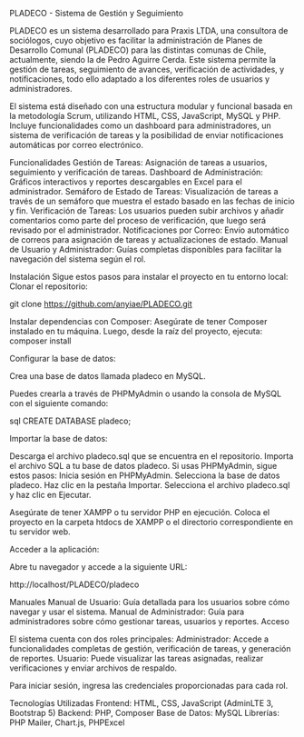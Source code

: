 PLADECO - Sistema de Gestión y Seguimiento

PLADECO es un sistema desarrollado para Praxis LTDA, una consultora de sociólogos, cuyo objetivo es facilitar la administración de Planes de Desarrollo Comunal (PLADECO) para las distintas comunas de Chile, actualmente, siendo la de Pedro Aguirre Cerda. Este sistema permite la gestión de tareas, seguimiento de avances, verificación de actividades, y notificaciones, todo ello adaptado a los diferentes roles de usuarios y administradores.

El sistema está diseñado con una estructura modular y funcional basada en la metodología Scrum, utilizando HTML, CSS, JavaScript, MySQL y PHP. Incluye funcionalidades como un dashboard para administradores, un sistema de verificación de tareas y la posibilidad de enviar notificaciones automáticas por correo electrónico.

Funcionalidades
Gestión de Tareas: Asignación de tareas a usuarios, seguimiento y verificación de tareas.
Dashboard de Administración: Gráficos interactivos y reportes descargables en Excel para el administrador.
Semáforo de Estado de Tareas: Visualización de tareas a través de un semáforo que muestra el estado basado en las fechas de inicio y fin.
Verificación de Tareas: Los usuarios pueden subir archivos y añadir comentarios como parte del proceso de verificación, que luego será revisado por el administrador.
Notificaciones por Correo: Envío automático de correos para asignación de tareas y actualizaciones de estado.
Manual de Usuario y Administrador: Guías completas disponibles para facilitar la navegación del sistema según el rol.

Instalación
Sigue estos pasos para instalar el proyecto en tu entorno local:
Clonar el repositorio:

git clone https://github.com/anyiae/PLADECO.git

Instalar dependencias con Composer:
Asegúrate de tener Composer instalado en tu máquina. Luego, desde la raíz del proyecto, ejecuta:
composer install

Configurar la base de datos:

Crea una base de datos llamada pladeco en MySQL.

Puedes crearla a través de PHPMyAdmin o usando la consola de MySQL con el siguiente comando:

sql
CREATE DATABASE pladeco;

Importar la base de datos:

Descarga el archivo pladeco.sql que se encuentra en el repositorio.
Importa el archivo SQL a tu base de datos pladeco. Si usas PHPMyAdmin, sigue estos pasos:
Inicia sesión en PHPMyAdmin.
Selecciona la base de datos pladeco.
Haz clic en la pestaña Importar.
Selecciona el archivo pladeco.sql y haz clic en Ejecutar.

Asegúrate de tener XAMPP o tu servidor PHP en ejecución. Coloca el proyecto en la carpeta htdocs de XAMPP o el directorio correspondiente en tu servidor web.

Acceder a la aplicación:

Abre tu navegador y accede a la siguiente URL:

http://localhost/PLADECO/pladeco

Manuales
Manual de Usuario: Guía detallada para los usuarios sobre cómo navegar y usar el sistema.
Manual de Administrador: Guía para administradores sobre cómo gestionar tareas, usuarios y reportes.
Acceso

El sistema cuenta con dos roles principales:
Administrador: Accede a funcionalidades completas de gestión, verificación de tareas, y generación de reportes.
Usuario: Puede visualizar las tareas asignadas, realizar verificaciones y enviar archivos de respaldo.

Para iniciar sesión, ingresa las credenciales proporcionadas para cada rol.

Tecnologías Utilizadas
Frontend: HTML, CSS, JavaScript (AdminLTE 3, Bootstrap 5)
Backend: PHP, Composer
Base de Datos: MySQL
Librerías: PHP Mailer, Chart.js, PHPExcel